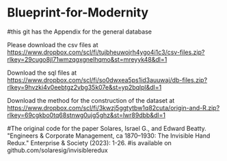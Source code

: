 # Blueprint-for-Modernity

#this git has the Appendix for the general database

Please download the csv files at https://www.dropbox.com/scl/fi/tujbheuwojrh4ygo4i1c3/csv-files.zip?rlkey=29cugo8jl71wmzqgxgnelhqmo&st=mreyyk48&dl=1

Download the sql files at https://www.dropbox.com/scl/fi/so0dwxea5ps1id3auuwaj/db-files.zip?rlkey=9hvzki4v0eebtgz2vbg35k07e&st=yp2bqlpl&dl=1

Download the method for the construction of the dataset at https://www.dropbox.com/scl/fi/3kwzj5ggtytbw1q82cuta/origin-and-R.zip?rlkey=69cgkbo0tq68stnwg0ujg5ghz&st=lwr89dbb&dl=1

#The original code for the paper Solares, Israel G., and Edward Beatty. "Engineers & Corporate Management, ca 1870–1930: The Invisible Hand Redux." Enterprise & Society (2023): 1-26.
#is available on github.com/solaresig/invisibleredux
